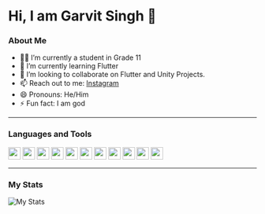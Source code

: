 # Hi, I am Garvit Singh 👋

### About Me

- 👨‍🎓 I’m currently a student in Grade 11
- 🌱 I’m currently learning Flutter
- 👯 I’m looking to collaborate on Flutter and Unity Projects.
- 📫 Reach out to me: [Instagram](https://www.instagram.com/g_minor_/)
- 😄 Pronouns: He/Him
- ⚡ Fun fact: I am god

<hr>

### Languages and Tools

<code><img height="25" src="https://cdn.discordapp.com/attachments/754589249289977977/811939467375673355/csharp.png"></code>
<code><img height="25" src="https://cdn.discordapp.com/attachments/754589249289977977/811939469514637312/python.png"></code>
<code><img height="25" src="https://cdn.discordapp.com/attachments/754589249289977977/811939460270522368/dart.png"></code>
<code><img height="25" src="https://cdn.discordapp.com/attachments/754589249289977977/811939454998020116/arduino.png"></code>
<code><img height="25" src="https://cdn.discordapp.com/attachments/754589249289977977/811939505383669780/unity.png"></code>
<code><img height="25" src="https://cdn.discordapp.com/attachments/754589249289977977/811939456117768212/blender.png"></code>
<code><img height="25" src="https://cdn.discordapp.com/attachments/754589249289977977/811939470970322954/tensorflow.png"></code>
<code><img height="25" src="https://cdn.discordapp.com/attachments/754589249289977977/811939461016846386/flutter.png"></code>
<code><img height="25" src="https://cdn.discordapp.com/attachments/754589249289977977/811939463453999134/git.png"></code>
<code><img height="25" src="https://cdn.discordapp.com/attachments/754589249289977977/811939466516103168/github.png"></code>
<code><img height="25" src="https://cdn.discordapp.com/attachments/754589249289977977/811939468910133318/p5js.png"></code>

<hr>

### My Stats

![My Stats](https://github-readme-stats.vercel.app/api?username=natsudragneel-x&show_icons=true&hide_border=true&theme=radical)
